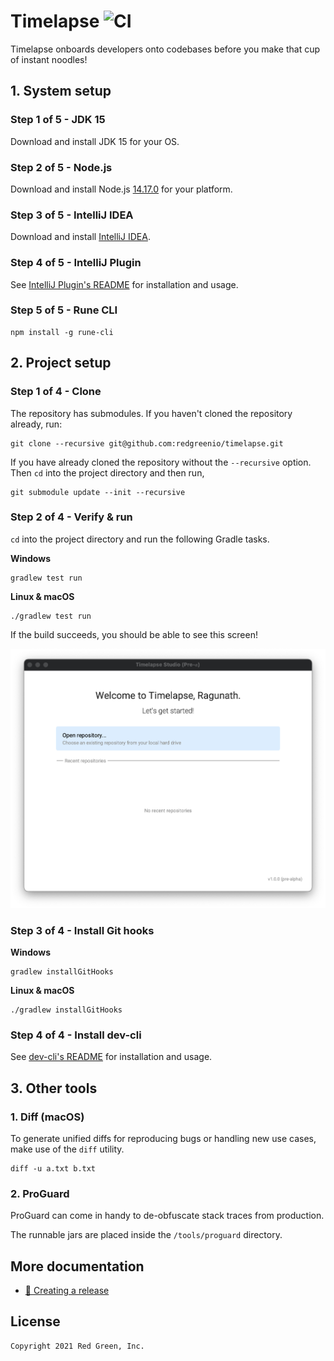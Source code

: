 # Timelapse ![CI](https://github.com/redgreenio/timelapse/actions/workflows/build-verification.yml/badge.svg)

Timelapse onboards developers onto codebases before you make that cup of instant noodles!

## 1. System setup

### Step 1 of 5 - JDK 15

Download and install JDK 15 for your OS.

### Step 2 of 5 - Node.js

Download and install Node.js [14.17.0](https://nodejs.org/dist/v14.7.0/) for your platform.

### Step 3 of 5 - IntelliJ IDEA

Download and install [IntelliJ IDEA](https://www.jetbrains.com/idea/download/).

### Step 4 of 5 - IntelliJ Plugin

See [IntelliJ Plugin's README](/tools/intellij-plugin/README.md) for installation and usage.

### Step 5 of 5 - Rune CLI

```shell
npm install -g rune-cli
```

## 2. Project setup

### Step 1 of 4 - Clone

The repository has submodules. If you haven't cloned the repository already, run:

```shell
git clone --recursive git@github.com:redgreenio/timelapse.git
```

If you have already cloned the repository without the `--recursive` option. Then `cd` into the project directory and
then run,

```shell
git submodule update --init --recursive
```

### Step 2 of 4 - Verify & run

`cd` into the project directory and run the following Gradle tasks.

**Windows**

```shell
gradlew test run
```

**Linux & macOS**

```shell
./gradlew test run
```

If the build succeeds, you should be able to see this screen!

![Verified](docs/images/verified.png)

### Step 3 of 4 - Install Git hooks

**Windows**

```shell
gradlew installGitHooks
```

**Linux & macOS**

```shell
./gradlew installGitHooks
```

### Step 4 of 4 - Install dev-cli

See [dev-cli's README](/tools/dev-cli/README.md) for installation and usage.

## 3. Other tools

### 1. Diff (macOS)

To generate unified diffs for reproducing bugs or handling new use cases, make use of the `diff` utility.

```shell
diff -u a.txt b.txt
```

### 2. ProGuard

ProGuard can come in handy to de-obfuscate stack traces from production.

The runnable jars are placed inside the `/tools/proguard` directory.

## More documentation

* [🚀 Creating a release](./docs/RELEASING.md)

## License

```
Copyright 2021 Red Green, Inc.
```
